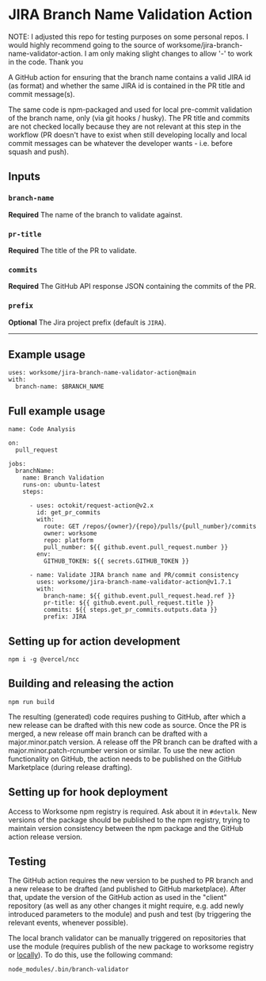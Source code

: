 # JIRA Branch Name Validation Action

NOTE: I adjusted this repo for testing purposes on some personal repos. I would highly recommend going to the source of worksome/jira-branch-name-validator-action. I am only making slight changes to allow '-' to work in the code. Thank you

A GitHub action for ensuring that the branch name contains a valid JIRA id (as format) and whether the same JIRA id is contained in the PR title and commit message(s).

The same code is npm-packaged and used for local pre-commit validation of the branch name, only (via git hooks / husky). The PR title and commits are not checked locally because they are not relevant at this step in the workflow (PR doesn't have to exist when still developing locally and local commit messages can be whatever the developer wants - i.e. before squash and push).

## Inputs

### `branch-name`

**Required** The name of the branch to validate against.

### `pr-title`

**Required** The title of the PR to validate.

### `commits`

**Required** The GitHub API response JSON containing the commits of the PR.

### `prefix`

**Optional** The Jira project prefix (default is `JIRA`).

***

## Example usage

```
uses: worksome/jira-branch-name-validator-action@main
with:
  branch-name: $BRANCH_NAME
```

## Full example usage

```
name: Code Analysis

on:
  pull_request

jobs:
  branchName:
    name: Branch Validation
    runs-on: ubuntu-latest
    steps:

      - uses: octokit/request-action@v2.x
        id: get_pr_commits
        with:
          route: GET /repos/{owner}/{repo}/pulls/{pull_number}/commits
          owner: worksome
          repo: platform
          pull_number: ${{ github.event.pull_request.number }}
        env:
          GITHUB_TOKEN: ${{ secrets.GITHUB_TOKEN }}

      - name: Validate JIRA branch name and PR/commit consistency
        uses: worksome/jira-branch-name-validator-action@v1.7.1
        with:
          branch-name: ${{ github.event.pull_request.head.ref }}
          pr-title: ${{ github.event.pull_request.title }}
          commits: ${{ steps.get_pr_commits.outputs.data }}
          prefix: JIRA

```

## Setting up for action development
```
npm i -g @vercel/ncc
```

## Building and releasing the action

```
npm run build
```

The resulting (generated) code requires pushing to GitHub, after which a new release can be drafted with this new code as source. Once the PR is merged, a new release off main branch can be drafted with a major.minor.patch version. A release off the PR branch can be drafted with a major.minor.patch-rcnumber version or similar. To use the new action functionality on GitHub, the action needs to be published on the GitHub Marketplace (during release drafting).

## Setting up for hook deployment

Access to Worksome npm registry is required. Ask about it in `#devtalk`.
New versions of the package should be published to the npm registry, trying to maintain version consistency between the npm package and the GitHub action release version. 

## Testing

The GitHub action requires the new version to be pushed to PR branch and a new release to be drafted (and published to GitHub marketplace). After that, update the version of the GitHub action as used in the "client" repository (as well as any other changes it might require, e.g. add newly introduced parameters to the module) and push and test (by triggering the relevant events, whenever possible).

The local branch validator can be manually triggered on repositories that use the module (requires publish of the new package to worksome registry or [locally](https://medium.com/@debshish.pal/publish-a-npm-package-locally-for-testing-9a00015eb9fd)). To do this, use the following command:

```shell
node_modules/.bin/branch-validator
```
